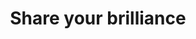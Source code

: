 ---
pid: CH950
title: Share your brilliance
location_transcription: Fair hill Square Park 4th St + Lehigh Avenue
zipcode: '19140'
outside_phl: 
neighborhood: Hunting Park
age: '31'
age_range: 30-39
instagram: 
image_file_name: CH_950.jpg
proposal_transcription: my idea is a 5 ft tall x 4 fit wide stainless steel easel
  with 3 ft tripod legs. On the easal would sit a 3 ft x 2 1/5 foot notebook that
  anybody can open and write either a poem, phase, thought, recipe, song, or even
  draw a picture, whatever they wish to express. It would be my wish that the notebook
  would be put on display would be put on display at local libraries for all to see
  once the pages are full, and replaced with a fresh notebook.
topic: Unknown
topic_summary: '0'
type: Interactive,Book
keywords_other: easel, notebook, share
credit: Chris Cabrera
image_labels: 
twitter: 
facebook: 
permalink: "/monuments/ch950/"
layout: item-page
---